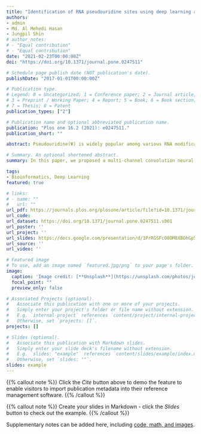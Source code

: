 ```yaml
---
title: "Identification of RNA pseudouridine sites using deep learning approaches"
authors:
- admin
- Md. Al Mehedi Hasan
- Jungpil Shin
# author_notes:
# - "Equal contribution"
# - "Equal contribution"
date: "2021-02-23T00:00:00Z"
doi: "https://doi.org/10.1371/journal.pone.0247511"

# Schedule page publish date (NOT publication's date).
publishDate: "2017-01-01T00:00:00Z"

# Publication type.
# Legend: 0 = Uncategorized; 1 = Conference paper; 2 = Journal article;
# 3 = Preprint / Working Paper; 4 = Report; 5 = Book; 6 = Book section;
# 7 = Thesis; 8 = Patent
publication_types: ["2"]

# Publication name and optional abbreviated publication name.
publication: "Plos one 16.2 (2021): e0247511."
publication_short: ""

abstract: Pseudouridine(Ψ) is widely popular among various RNA modifications which have been confirmed to occur in rRNA, mRNA, tRNA, and nuclear/nucleolar RNA. Hence, identifying them has vital significance in academic research, drug development and gene therapies. Several laboratory techniques for Ψ identification have been introduced over the years. Although these techniques produce satisfactory results, they are costly, time-consuming and requires skilled experience. As the lengths of RNA sequences are getting longer day by day, an efficient method for identifying pseudouridine sites using computational approaches is very important. In this paper, we proposed a multi-channel convolution neural network using binary encoding. We employed k-fold cross-validation and grid search to tune the hyperparameters. We evaluated its performance in the independent datasets and found promising results. The results proved that our method can be used to identify pseudouridine sites for associated purposes.

# Summary. An optional shortened abstract.
summary: In this paper, we proposed a multi-channel convolution neural network using binary encoding for identifying Pseudouridine(Ψ) sites from nucleotide sequences.

tags:
- Bioinformatics, Deep Learning
featured: true

# links:
# - name: ""
#   url: ""
url_pdf: https://journals.plos.org/plosone/article/file?id=10.1371/journal.pone.0247511&type=printable
url_code: 
url_dataset: https://doi.org/10.1371/journal.pone.0247511.s001
url_poster: ''
url_project: ''
url_slides: https://docs.google.com/presentation/d/1PrRGSFcO8OM8XBOhGp52K2O8_cN9J3R5/edit?usp=sharing&ouid=112432914184650588612&rtpof=true&sd=true
url_source: ''
url_video: ''

# Featured image
# To use, add an image named `featured.jpg/png` to your page's folder. 
image:
  caption: 'Image credit: [**Unsplash**](https://unsplash.com/photos/jdD8gXaTZsc)'
  focal_point: ""
  preview_only: false

# Associated Projects (optional).
#   Associate this publication with one or more of your projects.
#   Simply enter your project's folder or file name without extension.
#   E.g. `internal-project` references `content/project/internal-project/index.md`.
#   Otherwise, set `projects: []`.
projects: []

# Slides (optional).
#   Associate this publication with Markdown slides.
#   Simply enter your slide deck's filename without extension.
#   E.g. `slides: "example"` references `content/slides/example/index.md`.
#   Otherwise, set `slides: ""`.
slides: example
---
```


{{% callout note %}}
Click the *Cite* button above to demo the feature to enable visitors to import publication metadata into their reference management software.
{{% /callout %}}

{{% callout note %}}
Create your slides in Markdown - click the *Slides* button to check out the example.
{{% /callout %}}

Supplementary notes can be added here, including [code, math, and images](https://wowchemy.com/docs/writing-markdown-latex/).
